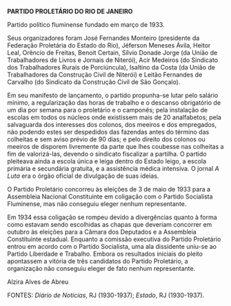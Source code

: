 **PARTIDO PROLETÁRIO DO RIO DE JANEIRO**

Partido político fluminense fundado em março de 1933.

Seus organizadores foram José Fernandes Monteiro (presidente da
Federação Proletária do Estado do Rio), Jéferson Meneses Ávila, Heitor
Leal, Orêncio de Freitas, Benoit Certain, Sílvio Donade Jorge (da União
de Trabalhadores de Livros e Jornais de Niterói), Acir Medeiros (do
Sindicato dos Trabalhadores Rurais de Porciúncula), Isaltino da Costa
(da União de Trabalhadores da Construção Civil de Niterói) e Leitão
Fernandes de Carvalho (do Sindicato da Construção Civil de São Gonçalo).

Em seu manifesto de lançamento, o partido propunha-se lutar pelo salário
mínimo, a regularização das horas de trabalho e o descanso obrigatório
de um dia por semana para o proletário e o camponês; pela instalação de
escolas em todos os núcleos onde existissem mais de 20 analfabetos; pela
salvaguarda dos interesses dos colonos, dos meeiros e dos empregados,
não podendo estes ser despedidos das fazendas antes do término das
colheitas e sem aviso prévio de 90 dias; e pelo direito dos colonos ou
meeiros de disporem livremente da parte que lhes coubesse nas colheitas
a fim de valorizá-las, devendo o sindicato fiscalizar a partilha. O
partido pleiteava ainda a escola única e leiga dentro do Estado leigo, a
escola primária e secundária gratuita, e a assistência médica intensiva.
O jornal *A Luta* era o órgão oficial de divulgação de suas ideias.

O Partido Proletário concorreu às eleições de 3 de maio de 1933 para a
Assembleia Nacional Constituinte em coligação com o Partido Socialista
Fluminense, mas não conseguiu eleger nenhum representante.

Em 1934 essa coligação se rompeu devido a divergências quanto à forma
como estavam sendo escolhidas as chapas que deveriam concorrer em
outubro às eleições para a Câmara dos Deputados e a Assembleia
Constituinte estadual. Enquanto a comissão executiva do Partido
Proletário entrou em acordo com o Partido Socialista, uma ala dissidente
uniu-se ao Partido Liberdade e Trabalho. Embora os resultados iniciais
do pleito apontassem a vitória de três candidatos do Partido Proletário,
a organização não conseguiu eleger de fato nenhum representante.

Alzira Alves de Abreu

FONTES: *Diário de Notícias*, RJ (1930-1937); *Estado*, RJ (1930-1937).
